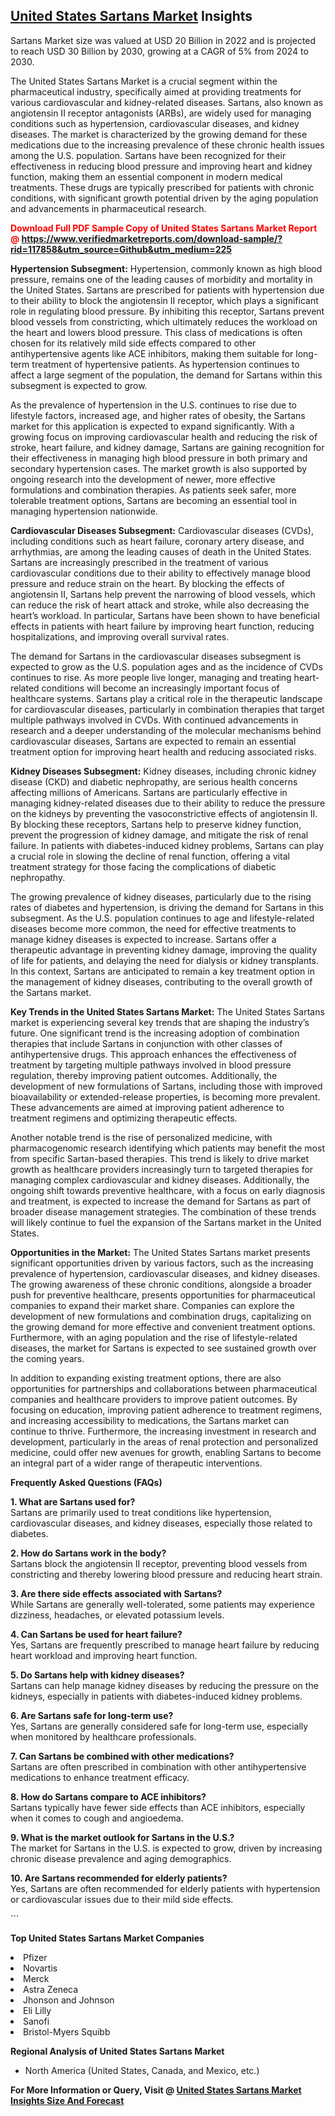 <h2><a href="https://www.verifiedmarketreports.com/download-sample/?rid=117858&amp;utm_source=Github&amp;utm_medium=225" target="_blank">United States Sartans Market</a> Insights</h2><p>Sartans Market size was valued at USD 20 Billion in 2022 and is projected to reach USD 30 Billion by 2030, growing at a CAGR of 5% from 2024 to 2030.</p><p> <p>The United States Sartans Market is a crucial segment within the pharmaceutical industry, specifically aimed at providing treatments for various cardiovascular and kidney-related diseases. Sartans, also known as angiotensin II receptor antagonists (ARBs), are widely used for managing conditions such as hypertension, cardiovascular diseases, and kidney diseases. The market is characterized by the growing demand for these medications due to the increasing prevalence of these chronic health issues among the U.S. population. Sartans have been recognized for their effectiveness in reducing blood pressure and improving heart and kidney function, making them an essential component in modern medical treatments. These drugs are typically prescribed for patients with chronic conditions, with significant growth potential driven by the aging population and advancements in pharmaceutical research. <strong><p><span class=""><span style="color: #ff0000;"><strong>Download Full PDF Sample Copy of United States Sartans Market Report</strong> @ </span><a href="https://www.verifiedmarketreports.com/download-sample/?rid=117858&amp;utm_source=Github&amp;utm_medium=225" target="_blank">https://www.verifiedmarketreports.com/download-sample/?rid=117858&amp;utm_source=Github&amp;utm_medium=225</a></span></p></strong></p> <p><strong>Hypertension Subsegment:</strong> Hypertension, commonly known as high blood pressure, remains one of the leading causes of morbidity and mortality in the United States. Sartans are prescribed for patients with hypertension due to their ability to block the angiotensin II receptor, which plays a significant role in regulating blood pressure. By inhibiting this receptor, Sartans prevent blood vessels from constricting, which ultimately reduces the workload on the heart and lowers blood pressure. This class of medications is often chosen for its relatively mild side effects compared to other antihypertensive agents like ACE inhibitors, making them suitable for long-term treatment of hypertensive patients. As hypertension continues to affect a large segment of the population, the demand for Sartans within this subsegment is expected to grow. <p>As the prevalence of hypertension in the U.S. continues to rise due to lifestyle factors, increased age, and higher rates of obesity, the Sartans market for this application is expected to expand significantly. With a growing focus on improving cardiovascular health and reducing the risk of stroke, heart failure, and kidney damage, Sartans are gaining recognition for their effectiveness in managing high blood pressure in both primary and secondary hypertension cases. The market growth is also supported by ongoing research into the development of newer, more effective formulations and combination therapies. As patients seek safer, more tolerable treatment options, Sartans are becoming an essential tool in managing hypertension nationwide.</p> <p><strong>Cardiovascular Diseases Subsegment:</strong> Cardiovascular diseases (CVDs), including conditions such as heart failure, coronary artery disease, and arrhythmias, are among the leading causes of death in the United States. Sartans are increasingly prescribed in the treatment of various cardiovascular conditions due to their ability to effectively manage blood pressure and reduce strain on the heart. By blocking the effects of angiotensin II, Sartans help prevent the narrowing of blood vessels, which can reduce the risk of heart attack and stroke, while also decreasing the heart’s workload. In particular, Sartans have been shown to have beneficial effects in patients with heart failure by improving heart function, reducing hospitalizations, and improving overall survival rates. <p>The demand for Sartans in the cardiovascular diseases subsegment is expected to grow as the U.S. population ages and as the incidence of CVDs continues to rise. As more people live longer, managing and treating heart-related conditions will become an increasingly important focus of healthcare systems. Sartans play a critical role in the therapeutic landscape for cardiovascular diseases, particularly in combination therapies that target multiple pathways involved in CVDs. With continued advancements in research and a deeper understanding of the molecular mechanisms behind cardiovascular diseases, Sartans are expected to remain an essential treatment option for improving heart health and reducing associated risks.</p> <p><strong>Kidney Diseases Subsegment:</strong> Kidney diseases, including chronic kidney disease (CKD) and diabetic nephropathy, are serious health concerns affecting millions of Americans. Sartans are particularly effective in managing kidney-related diseases due to their ability to reduce the pressure on the kidneys by preventing the vasoconstrictive effects of angiotensin II. By blocking these receptors, Sartans help to preserve kidney function, prevent the progression of kidney damage, and mitigate the risk of renal failure. In patients with diabetes-induced kidney problems, Sartans can play a crucial role in slowing the decline of renal function, offering a vital treatment strategy for those facing the complications of diabetic nephropathy. <p>The growing prevalence of kidney diseases, particularly due to the rising rates of diabetes and hypertension, is driving the demand for Sartans in this subsegment. As the U.S. population continues to age and lifestyle-related diseases become more common, the need for effective treatments to manage kidney diseases is expected to increase. Sartans offer a therapeutic advantage in preventing kidney damage, improving the quality of life for patients, and delaying the need for dialysis or kidney transplants. In this context, Sartans are anticipated to remain a key treatment option in the management of kidney diseases, contributing to the overall growth of the Sartans market.</p> <p><strong>Key Trends in the United States Sartans Market:</strong> The United States Sartans market is experiencing several key trends that are shaping the industry’s future. One significant trend is the increasing adoption of combination therapies that include Sartans in conjunction with other classes of antihypertensive drugs. This approach enhances the effectiveness of treatment by targeting multiple pathways involved in blood pressure regulation, thereby improving patient outcomes. Additionally, the development of new formulations of Sartans, including those with improved bioavailability or extended-release properties, is becoming more prevalent. These advancements are aimed at improving patient adherence to treatment regimens and optimizing therapeutic effects. <p>Another notable trend is the rise of personalized medicine, with pharmacogenomic research identifying which patients may benefit the most from specific Sartan-based therapies. This trend is likely to drive market growth as healthcare providers increasingly turn to targeted therapies for managing complex cardiovascular and kidney diseases. Additionally, the ongoing shift towards preventive healthcare, with a focus on early diagnosis and treatment, is expected to increase the demand for Sartans as part of broader disease management strategies. The combination of these trends will likely continue to fuel the expansion of the Sartans market in the United States.</p> <p><strong>Opportunities in the Market:</strong> The United States Sartans market presents significant opportunities driven by various factors, such as the increasing prevalence of hypertension, cardiovascular diseases, and kidney diseases. The growing awareness of these chronic conditions, alongside a broader push for preventive healthcare, presents opportunities for pharmaceutical companies to expand their market share. Companies can explore the development of new formulations and combination drugs, capitalizing on the growing demand for more effective and convenient treatment options. Furthermore, with an aging population and the rise of lifestyle-related diseases, the market for Sartans is expected to see sustained growth over the coming years. <p>In addition to expanding existing treatment options, there are also opportunities for partnerships and collaborations between pharmaceutical companies and healthcare providers to improve patient outcomes. By focusing on education, improving patient adherence to treatment regimens, and increasing accessibility to medications, the Sartans market can continue to thrive. Furthermore, the increasing investment in research and development, particularly in the areas of renal protection and personalized medicine, could offer new avenues for growth, enabling Sartans to become an integral part of a wider range of therapeutic interventions.</p> <p><strong>Frequently Asked Questions (FAQs)</strong></p> <p><strong>1. What are Sartans used for?</strong><br> Sartans are primarily used to treat conditions like hypertension, cardiovascular diseases, and kidney diseases, especially those related to diabetes.</p> <p><strong>2. How do Sartans work in the body?</strong><br> Sartans block the angiotensin II receptor, preventing blood vessels from constricting and thereby lowering blood pressure and reducing heart strain.</p> <p><strong>3. Are there side effects associated with Sartans?</strong><br> While Sartans are generally well-tolerated, some patients may experience dizziness, headaches, or elevated potassium levels.</p> <p><strong>4. Can Sartans be used for heart failure?</strong><br> Yes, Sartans are frequently prescribed to manage heart failure by reducing heart workload and improving heart function.</p> <p><strong>5. Do Sartans help with kidney diseases?</strong><br> Sartans can help manage kidney diseases by reducing the pressure on the kidneys, especially in patients with diabetes-induced kidney problems.</p> <p><strong>6. Are Sartans safe for long-term use?</strong><br> Yes, Sartans are generally considered safe for long-term use, especially when monitored by healthcare professionals.</p> <p><strong>7. Can Sartans be combined with other medications?</strong><br> Sartans are often prescribed in combination with other antihypertensive medications to enhance treatment efficacy.</p> <p><strong>8. How do Sartans compare to ACE inhibitors?</strong><br> Sartans typically have fewer side effects than ACE inhibitors, especially when it comes to cough and angioedema.</p> <p><strong>9. What is the market outlook for Sartans in the U.S.?</strong><br> The market for Sartans in the U.S. is expected to grow, driven by increasing chronic disease prevalence and aging demographics.</p> <p><strong>10. Are Sartans recommended for elderly patients?</strong><br> Yes, Sartans are often recommended for elderly patients with hypertension or cardiovascular issues due to their mild side effects.</p> ```</p><p><strong>Top United States Sartans Market Companies</strong></p><div data-test-id=""><p><li>Pfizer</li><li> Novartis</li><li> Merck</li><li> Astra Zeneca</li><li> Jhonson and Johnson</li><li> Eli Lilly</li><li> Sanofi</li><li> Bristol-Myers Squibb</li></p><div><strong>Regional Analysis of&nbsp;United States Sartans Market</strong></div><ul><li dir="ltr"><p dir="ltr">North America&nbsp;(United States, Canada, and Mexico, etc.)</p></li></ul><p><strong>For More Information or Query, Visit @&nbsp;</strong><strong><a href="https://www.verifiedmarketreports.com/product/global-sartans-market-report-history-and-forecast-2014-2025-breakdown-data-by-manufacturers-key-regions-types-and-application/?utm_source=Github&amp;utm_medium=225" target="_blank">United States Sartans Market Insights Size And Forecast</a></strong></p></div>
